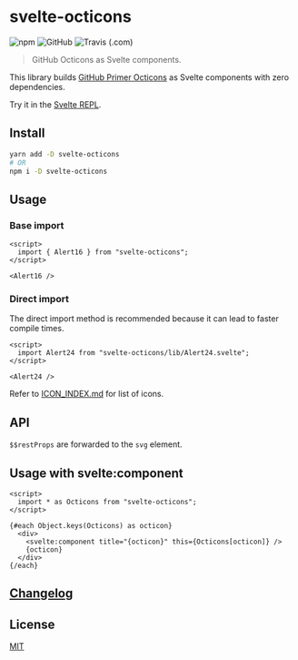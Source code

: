 # svelte-octicons

![npm](https://img.shields.io/npm/v/svelte-octicons?color=0366d6&style=for-the-badge)
![GitHub](https://img.shields.io/github/license/metonym/svelte-octicons?color=0366d6&style=for-the-badge)
![Travis (.com)](https://img.shields.io/travis/com/metonym/svelte-octicons?color=28a745&style=for-the-badge)

> GitHub Octicons as Svelte components.

This library builds [GitHub Primer Octicons](https://primer.style/octicons/) as Svelte components with zero dependencies.

Try it in the [Svelte REPL](https://svelte.dev/repl/dce762f9a93c4e56b3ddde749cb1945f?version=3.20.1).

<!-- TOC -->

## Install

```bash
yarn add -D svelte-octicons
# OR
npm i -D svelte-octicons
```

## Usage

### Base import

```svelte
<script>
  import { Alert16 } from "svelte-octicons";
</script>

<Alert16 />
```

### Direct import

The direct import method is recommended because it can lead to faster compile times.

```svelte
<script>
  import Alert24 from "svelte-octicons/lib/Alert24.svelte";
</script>

<Alert24 />
```

Refer to [ICON_INDEX.md](./ICON_INDEX.md) for list of icons.

## API

`$$restProps` are forwarded to the `svg` element.

## Usage with svelte:component

```svelte
<script>
  import * as Octicons from "svelte-octicons";
</script>

{#each Object.keys(Octicons) as octicon}
  <div>
    <svelte:component title="{octicon}" this={Octicons[octicon]} />
    {octicon}
  </div>
{/each}
```

## [Changelog](./CHANGELOG.md)

## License

[MIT](LICENSE)
